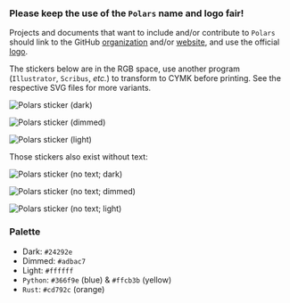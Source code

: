 ### Please keep the use of the `Polars` name and logo fair!

Projects and documents that want to include and/or contribute to `Polars` should link to
the GitHub [organization](https://github.com/pola-rs) and/or [website](https://pola.rs),
and use the official
[logo](https://github.com/carnarez/polars-static/tree/master/logos).

The stickers below are in the RGB space, use another program (`Illustrator`, `Scribus`,
_etc._) to transform to CYMK before printing. See the respective SVG files for more
variants.

![Polars sticker (dark)](/stickers/round-dark-text.svg)

![Polars sticker (dimmed)](/stickers/round-dimmed-text.svg)

![Polars sticker (light)](/stickers/round-light-text.svg)

Those stickers also exist without text:

![Polars sticker (no text; dark)](/stickers/round-dark.svg)

![Polars sticker (no text; dimmed)](/stickers/round-dimmed.svg)

![Polars sticker (no text; light)](/stickers/round-light.svg)

### Palette

* Dark: `#24292e`
* Dimmed: `#adbac7`
* Light: `#ffffff`
* `Python`: `#366f9e` (blue) & `#ffcb3b` (yellow)
* `Rust`: `#cd792c` (orange)
